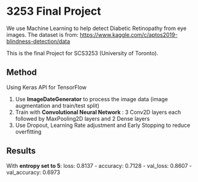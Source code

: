 # 3253 Final Project

We use Machine Learning to help detect Diabetic Retinopathy from eye images.
The dataset is from: https://www.kaggle.com/c/aptos2019-blindness-detection/data

This is the final Project for SCS3253 (University of Toronto).

## Method
Using Keras API for TensorFlow

1. Use **ImageDateGenerator** to process the image data (image augmentation and train/test split)
2. Train with **Convolutional Neural Network** : 3 Conv2D layers each followed by MaxPooling2D layers and 2 Dense layers
3. Use Dropout, Learning Rate adjustment and Early Stopping to reduce overfitting

## Results
With **entropy set to 5**: loss: 0.8137 - accuracy: 0.7128 - val_loss: 0.8607 - val_accuracy: 0.6973
